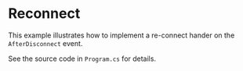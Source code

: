 # Reconnect

This example illustrates how to implement a re-connect hander on the `AfterDisconnect` event.

See the source code in `Program.cs` for details.
